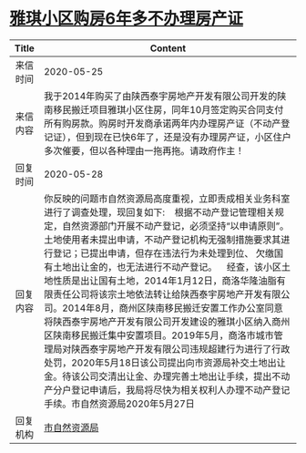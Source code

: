# <a href="http://www.shangluo.gov.cn/zmhd/ldxxxx.jsp?urltype=leadermail.LeaderMailContentUrl&wbtreeid=1112&leadermailid=5902">雅琪小区购房6年多不办理房产证</a>
|Title|Content|
|:---:|---|
|来信时间|2020-05-25|
|来信内容|我于2014年购买了由陕西泰宇房地产开发有限公司开发的陕南移民搬迁项目雅琪小区住房，同年10月签定购买合同支付所有购房款。购房时开发商承诺两年内办理房产证（不动产登记证），但到现在已快6年了，还是没有办理房产证，小区住户多次催要，但以各种理由一拖再拖。请政府作主！|
|回复时间|2020-05-28|
|回复内容|你反映的问题市自然资源局高度重视，立即责成相关业务科室进行了调查处理，现回复如下:    根据不动产登记管理相关规定，自然资源部门开展不动产登记，必须坚持“以申请原则”。土地使用者未提出申请，不动产登记机构无强制措施要求其进行登记；已提出申请，但存在违法行为未处理到位、 欠缴国有土地出让金的，也无法进行不动产登记。    经查，该小区土地性质是出让国有土地，2014年1月12日，商洛华隆油脂有限责任公司将该宗土地依法转让给陕西泰宇房地产开发有限公司。2014年8月，商州区陕南移民搬迁安置工作办公室同意将陕西泰宇房地产开发有限公司开发建设的雅琪小区纳入商州区陕南移民搬迁集中安置项目。2019年5月，商洛市城市管理局对陕西泰宇房地产开发有限公司违规超建行为进行了行政处罚，2020年5月18日该公司提出向市资源局补交土地出让金。待该公司交清出让金、办理完善土地出让手续，提出不动产分户登记申请后，我局将尽快为相关权利人办理不动产登记手续。市自然资源局2020年5月27日|
|回复机构|<a href="../../categories/agencies/市自然资源局.md">市自然资源局</a>|